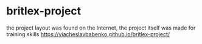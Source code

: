# britlex-project
the project layout was found on the Internet, the project itself was made for training skills
https://viacheslavbabenko.github.io/britlex-project/
